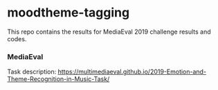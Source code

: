 # moodtheme-tagging
This repo contains the results for MediaEval 2019 challenge results and codes.

### MediaEval
Task description: https://multimediaeval.github.io/2019-Emotion-and-Theme-Recognition-in-Music-Task/ 